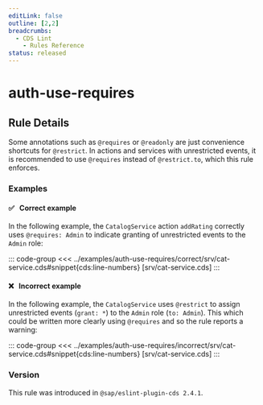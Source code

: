 ```yaml
---
editLink: false
outline: [2,2]
breadcrumbs:
  - CDS Lint
    - Rules Reference
status: released
---
```


<script setup>
  import PlaygroundBadge from '../../../.vitepress/theme/components/PlaygroundBadge.vue'
</script>

# auth-use-requires

## Rule Details

Some annotations such as `@requires` or `@readonly` are just convenience shortcuts for `@restrict`. In actions and services with unrestricted events, it is recommended to use `@requires` instead of `@restrict.to`, which this rule enforces.

### Examples

#### ✅ &nbsp; Correct example

In the following example, the `CatalogService` action `addRating` correctly uses `@requires: Admin` to indicate granting of unrestricted events to the `Admin` role:

::: code-group
<<< ../examples/auth-use-requires/correct/srv/cat-service.cds#snippet{cds:line-numbers} [srv/cat-service.cds]
:::
<PlaygroundBadge
  name="auth-use-requires"
  kind="correct"
  :rules="{'@sap/cds/auth-use-requires': ['warn', 'show']}"
  :files="['db/schema.cds', 'srv/cat-service.cds']"
/>

#### ❌ &nbsp; Incorrect example

In the following example, the `CatalogService` uses `@restrict` to assign unrestricted events (`grant: *`) to the `Admin` role (`to: Admin`). This which could be written more clearly using `@requires` and so the rule reports a warning: 

::: code-group
<<< ../examples/auth-use-requires/incorrect/srv/cat-service.cds#snippet{cds:line-numbers} [srv/cat-service.cds]
:::
<PlaygroundBadge
  name="auth-use-requires"
  kind="incorrect"
  :rules="{'@sap/cds/auth-use-requires': ['warn', 'show']}"
  :files="['db/schema.cds', 'srv/cat-service.cds']"
/>

### Version
This rule was introduced in `@sap/eslint-plugin-cds 2.4.1`.
